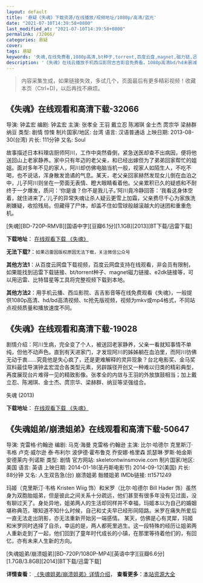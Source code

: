 ```yaml
---
layout: default
title: '悬疑《失魂》下载资源/在线播放/视频地址/1080p/高清/蓝光'
date: "2021-07-10T14:39:58+0800"
last_modified_at: "2021-07-10T14:39:58+0800"
permalink: /32066/
categories: 悬疑
cover:
tags: 悬疑
keywords: '失魂,在线免费看,1080p高清,bt种子,torrent,百度云盘,magnet,磁力链,迅雷下载资源'
description: '《失魂》在线云播放手机西瓜影院吉吉影音免费看，1080p高清bd/hd未删减完整版和tc抢先枪版，mkv/mp4格式，附带bt/torrent种子、magnet/磁力链、百度云盘、网盘资源迅雷下载链接'
---
```


>内容采集生成，如果链接失效，多试几个，页面最后有更多精彩视频！收藏本页（Ctrl+D)，以后再找不麻烦。


## 《失魂》在线观看和高清下载-32066

导演: 钟孟宏 编剧: 钟孟宏 主演: 张孝全 王羽 戴立忍 陈湘琪 金士杰 庹宗华 梁赫群 纳豆 类型: 剧情 惊悚 制片国家/地区: 台湾 语言: 汉语普通话 上映日期: 2013-08-30(台湾) 片长: 111分钟 又名: Soul

故事描述日本料理店厨师阿川，工作中突然昏倒，紧急送医却查不出病因，便将他送回山上老家静养。家中只有年迈的老父亲，和已经出嫁但为了弟弟回家帮忙的姐姐。面对多年不见的家人，阿川却仿佛电脑当机一般，视家人如陌生人，不吃不喝，也不说话，浑身散发诡谲的气息。某天，老父亲回家赫然发现女儿倒在血泊之中，儿子阿川则坐在一旁面无表情、瞪大眼睛看着他。父亲累积已久的疑惑和不耐终于一夕爆发，质问：‘你是谁？你不是我儿子。’阿川竟冷静回答：‘我看这身体空着，就住进来了。’儿子的异常失魂让杀人疑云更雪上加霜，父亲费尽千心为家族洗刷嫌疑，收拾残局。但藏得了尸体，却盖不住如雪球般越滚越大的谜团和重重危机。


[失魂][BD-720P-RMVB][国语中字][豆瓣6.1分][1.1GB][2013][BT下载/迅雷下载]

**下载地址**： [在线观看下载 《失魂》](https://www.btdx8.com/torrent/soul_2013.html) 


**无法下载?**：`如果迅雷因版权原因无法下载，关注微信公众号 `

**其他方法1**：从百度云网盘下载视频，百度云网盘支持在线观看，非会员有限制，如果能找到迅雷下载链接、bt/torrent种子、magnet磁力链接、e2dk链接等，可以用迅雷、比特彗星等工具将完整视频下载到本地。

**其他方法2**：用手机云播、西瓜影院、吉吉影音等在线免费观看《失魂》，一般提供1080p高清、hd/bd高清视频、tc抢先版视频，视频为mkv或mp4格式，不同站点视频质量和播放速度不同。


## 《失魂》在线观看和高清下载-19028

剧情介绍：阿川生病，完全变了个人，被送回老家静养，父亲一看就知事情不单纯，但他不动声色。直到有天进家门，才发现阿川的姊姊躺在血泊里，而阿川彷佛无动于衷……究竟他是失心疯了，还是更难解释的灵异现象？台北电影奖、金马奖双料最佳导演钟孟宏混合各类型元素，另辟蹊径开创又一种难以归类的精彩典型，再度展现台片难得一见的精致影像。张孝全的内敛与王羽的外放旗鼓相当；加上戴立忍、陈湘琪、金士杰、庹宗华、梁赫群、纳豆等坚强组合。


失魂 (2013)

**下载地址**： [在线观看下载 《失魂》](https://www.btbtdy.me/btdy/dy2582.html) 


## 《失魂姐弟/崩溃姐弟》在线观看和高清下载-50647

导演: 克雷格·约翰逊 编剧: 马克·海曼 克雷格·约翰逊 主演: 比尔·哈德尔 克里斯汀·韦格 卢克·威尔逊 泰·布利尔 波伊德·霍布鲁克 乔安娜·格里森 凯瑟琳·罗斯·帕金斯 安德莱内·列诺斯 类型: 剧情 官方网站: skeletontwinsmovie.com 制片国家/地区: 美国 语言: 英语 上映日期: 2014-01-18(圣丹斯电影节) 2014-09-12(美国) 片长: 88分钟 又名: 人生双告急(台) 崩溃姐弟 骷髅姐弟 IMDb链接: tt1571249

玛姬（克里斯汀·韦格 Kristen Wiig 饰）和米罗（比尔·哈德尔 Bill Hader 饰）虽然身为双胞胎姐弟，但是彼此之间关系十分疏远，他们甚至有很多年没有见过面，没有聊过天了。身处异地，姐弟两人的生活却同样并不幸福，玛姬本以为自己的婚姻堪称典范，哪知道不知什么时候，自己和丈夫早已经形同陌路。米罗在痛失所爱后一直无法走出阴影，亦无法重新开始另一端感情。 某天，仿佛是心有灵犀，玛姬和米罗同时选择了自杀，幸运的是，两人都死里逃生。这一段特殊的经历让姐弟两人重新走到了一起，他们回到了童年时代成长的小镇，在那里等待着他们的，有回忆，亦有未来人生新的方向。


[失魂姐弟/崩溃姐弟][BD-720P/1080P-MP4][英语中字][豆瓣6.6分][1.7GB/3.8GB][2014][BT下载/迅雷下载]

**详情查看**： [《失魂姐弟/崩溃姐弟》详情介绍](/movie/50647/)， **查看更多**：[本站资源大全](/movie/t/all/)

